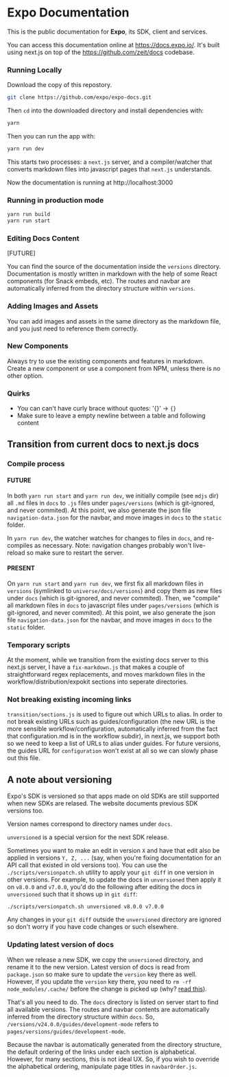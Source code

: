 # Expo Documentation

This is the public documentation for **Expo**, its SDK, client and services.

You can access this documentation online at https://docs.expo.io/. It's built using next.js on top of the https://github.com/zeit/docs codebase.

### Running Locally

Download the copy of this repostory.

~~~sh
git clone https://github.com/expo/expo-docs.git
~~~

Then `cd` into the downloaded directory and install dependencies with:

~~~sh
yarn
~~~

Then you can run the app with:

~~~sh
yarn run dev
~~~

This starts two processes: a `next.js` server, and a compiler/watcher that converts markdown files into javascript pages that `next.js` understands.

Now the documentation is running at http://localhost:3000

### Running in production mode

~~~sh
yarn run build
yarn run start
~~~

### Editing Docs Content

[FUTURE]

You can find the source of the documentation inside the `versions` directory. Documentation is mostly written in markdown with the help of some React components (for Snack embeds, etc). The routes and navbar are automatically inferred from the directory structure within `versions`.

### Adding Images and Assets

You can add images and assets in the same directory as the markdown file, and you just need to reference them correctly.

### New Components

Always try to use the existing components and features in markdown. Create a new component or use a component from NPM, unless there is no other option.

### Quirks

* You can can't have curly brace without quotes: '{}' -> `{}`
* Make sure to leave a empty newline between a table and following content

## Transition from current docs to next.js docs

### Compile process

#### FUTURE

In both `yarn run start` and `yarn run dev`, we initially compile (see `mdjs` dir) all `.md` files in `docs` to `.js` files under `pages/versions` (which is git-ignored, and never commited). At this point, we also generate the json file `navigation-data.json` for the navbar, and move images in `docs` to the `static` folder.

In `yarn run dev`, the watcher watches for changes to files in `docs`, and re-compiles as necessary. Note: navigation changes probably won't live-reload so make sure to restart the server.

#### PRESENT

On `yarn run start` and `yarn run dev`, we first fix all markdown files in `versions` (symlinked to `universe/docs/versions`) and copy them as new files under `docs` (which is git-ignored, and never commited). Then, we "compile" all markdown files in `docs` to javascript files under `pages/versions` (which is git-ignored, and never commited). At this point, we also generate the json file `navigation-data.json` for the navbar, and move images in `docs` to the `static` folder.

### Temporary scripts

At the moment, while we transition from the existing docs server to this next.js server, I have a `fix-markdown.js` that makes a couple of straightforward regex replacements, and moves markdown files in the workflow/distribution/expokit sections into seperate directories.

### Not breaking existing incoming links

`transition/sections.js` is used to figure out which URLs to alias. In order to not break existing URLs such as guides/configuration (the new URL is the more sensible workflow/configuration, automatically inferred from the fact that configuration.md is in the workflow subdir), in next.js, we support both so we need to keep a list of URLs to alias under guides. For future versions, the guides URL for `configuration` won't exist at all so we can slowly phase out this file.

## A note about versioning

Expo's SDK is versioned so that apps made on old SDKs are still supported
when new SDKs are relased. The website documents previous SDK versions too.

Version names correspond to directory names under `docs`.

`unversioned` is a special version for the next SDK release.

Sometimes you want to make an edit in version `X` and have that edit also
be applied in versions `Y, Z, ...` (say, when you're fixing documentation for an
API call that existed in old versions too). You can use the
`./scripts/versionpatch.sh` utility to apply your `git diff` in one version in
other versions. For example, to update the docs in `unversioned` then apply it
on `v8.0.0` and `v7.0.0`, you'd do the following after editing the docs in
`unversioned` such that it shows up in `git diff`:

```./scripts/versionpatch.sh unversioned v8.0.0 v7.0.0```

Any changes in your `git diff` outside the `unversioned` directory are ignored
so don't worry if you have code changes or such elsewhere.

### Updating latest version of docs

When we release a new SDK, we copy the `unversioned` directory, and rename it to the new version. Latest version of docs is read from `package.json` so make sure to update the `version` key there as well. However, if you update the `version` key there, you need to `rm -rf node_modules/.cache/` before the change is picked up (why? [read this](https://github.com/zeit/next.js/pull/1747/files)).

That's all you need to do. The `docs` directory is listed on server start to find all available versions. The routes and navbar contents are automatically inferred from the directory structure within `docs`. So, `/versions/v24.0.0/guides/development-mode` refers to `pages/versions/guides/development-mode`.

Because the navbar is automatically generated from the directory structure, the default ordering of the links under each section is alphabetical. However, for many sections, this is not ideal UX. So, if you wish to override the alphabetical ordering, manipulate page titles in `navbarOrder.js`.
